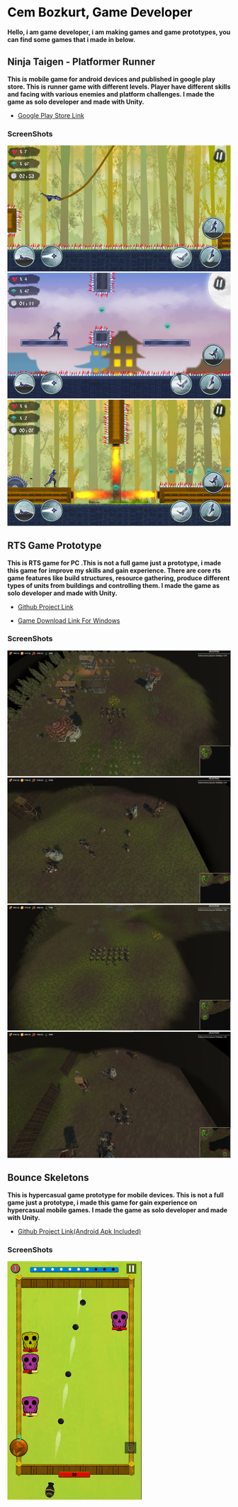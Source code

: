 <h1 style = "color:#000000"> <b> Cem Bozkurt, Game Developer </b> </h1>

<p> <b> Hello, i am game developer, i am making games and game prototypes, you can find some games that i made in below. </b> </p>

## Ninja Taigen - Platformer Runner

<p> <b> This is mobile game for android devices and published in google play store. This is runner game with different levels. Player have different skills and facing with various enemies and platform challenges. I made the game as solo developer and made with Unity.</b> </p>

- <a href = "https://play.google.com/store/apps/details?id=com.DomatisGames.NinjaTaigen">Google Play Store Link</a>


### ScreenShots

<img src = "Images/ninja_ss1.png">
<img src = "Images/ninja_ss2.png">
<img src = "Images/ninja_ss3.png">





## RTS Game Prototype
<p> <b> This is RTS game for PC .This is not a full game just a prototype, i made this game for improve my skills and gain experience. There are core rts game features like build structures, resource gathering, produce different types of units from buildings and controlling them. I made the game as solo developer and made with Unity.</b> </p>

- <a href = "https://github.com/Domatis/RTSPrototype"> Github Project Link </a> 

- <a href = "https://drive.google.com/file/d/1vda5Hx1Lk0lPdAxb6nqd81ikAss3WLzm/view">Game Download Link For Windows</a>

### ScreenShots

<img src = "Images/RTS_ss1.png">
<img src = "Images/RTS_ss2.png">
<img src = "Images/RTS_ss3.png">
<img src = "Images/RTS_ss4.png">

## Bounce Skeletons
<p> <b> This is hypercasual game prototype for mobile devices. This is not a full game just a prototype, i made this game for gain experience on hypercasual mobile games. I made the game as solo developer and made with Unity.</b> </p>

- <a href = "https://github.com/Domatis/BounceSkeletons">Github Project Link(Android Apk Included)</a>


### ScreenShots
<img src = "Images/bounce_ss.png">




